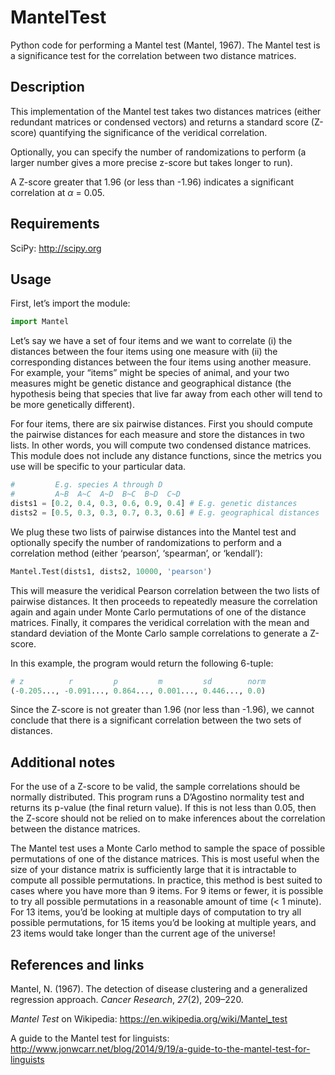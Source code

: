 MantelTest
==========

Python code for performing a Mantel test (Mantel, 1967). The Mantel test is a significance test for the correlation between two distance matrices.


Description
-----------

This implementation of the Mantel test takes two distances matrices (either redundant matrices or condensed vectors) and returns a standard score (Z-score) quantifying the significance of the veridical correlation.

Optionally, you can specify the number of randomizations to perform (a larger number gives a more precise z-score but takes longer to run).

A Z-score greater that 1.96 (or less than -1.96) indicates a significant correlation at *α* = 0.05.


Requirements
------------

SciPy: http://scipy.org


Usage
-----

First, let’s import the module:

```python
import Mantel
```

Let’s say we have a set of four items and we want to correlate (i) the distances between the four items using one measure with (ii) the corresponding distances between the four items using another measure. For example, your “items” might be species of animal, and your two measures might be genetic distance and geographical distance (the hypothesis being that species that live far away from each other will tend to be more genetically different).

For four items, there are six pairwise distances. First you should compute the pairwise distances for each measure and store the distances in two lists. In other words, you will compute two condensed distance matrices. This module does not include any distance functions, since the metrics you use will be specific to your particular data.

```python
#         E.g. species A through D
#         A~B  A~C  A~D  B~C  B~D  C~D
dists1 = [0.2, 0.4, 0.3, 0.6, 0.9, 0.4] # E.g. genetic distances
dists2 = [0.5, 0.3, 0.3, 0.7, 0.3, 0.6] # E.g. geographical distances
```

We plug these two lists of pairwise distances into the Mantel test and optionally specify the number of randomizations to perform and a correlation method (either ‘pearson’, ‘spearman’, or ‘kendall’):

```python
Mantel.Test(dists1, dists2, 10000, 'pearson')
```

This will measure the veridical Pearson correlation between the two lists of pairwise distances. It then proceeds to repeatedly measure the correlation again and again under Monte Carlo permutations of one of the distance matrices. Finally, it compares the veridical correlation with the mean and standard deviation of the Monte Carlo sample correlations to generate a Z-score.

In this example, the program would return the following 6-tuple:

```python
# z          r         p         m         sd        norm
(-0.205..., -0.091..., 0.864..., 0.001..., 0.446..., 0.0)
```

Since the Z-score is not greater than 1.96 (nor less than -1.96), we cannot conclude that there is a significant correlation between the two sets of distances.


Additional notes
----------------

For the use of a Z-score to be valid, the sample correlations should be normally distributed. This program runs a D’Agostino normality test and returns its p-value (the final return value). If this is not less than 0.05, then the Z-score should not be relied on to make inferences about the correlation between the distance matrices.

The Mantel test uses a Monte Carlo method to sample the space of possible permutations of one of the distance matrices. This is most useful when the size of your distance matrix is sufficiently large that it is intractable to compute all possible permutations. In practice, this method is best suited to cases where you have more than 9 items. For 9 items or fewer, it is possible to try all possible permutations in a reasonable amount of time (< 1 minute). For 13 items, you’d be looking at multiple days of computation to try all possible permutations, for 15 items you’d be looking at multiple years, and 23 items would take longer than the current age of the universe!


References and links
--------------------

Mantel, N. (1967). The detection of disease clustering and a generalized regression approach. *Cancer Research*, *27*(2), 209–220.

*Mantel Test* on Wikipedia: https://en.wikipedia.org/wiki/Mantel_test

A guide to the Mantel test for linguists: http://www.jonwcarr.net/blog/2014/9/19/a-guide-to-the-mantel-test-for-linguists
